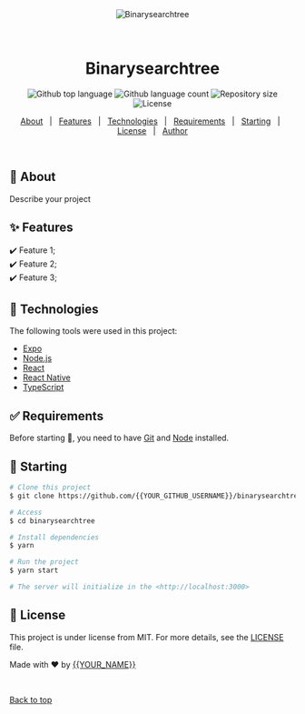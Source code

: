 <div align="center" id="top"> 
  <img src="./.github/app.gif" alt="Binarysearchtree" />

  &#xa0;

  <!-- <a href="https://binarysearchtree.netlify.app">Demo</a> -->
</div>

<h1 align="center">Binarysearchtree</h1>

<p align="center">
  <img alt="Github top language" src="https://img.shields.io/github/languages/top/{{YOUR_GITHUB_USERNAME}}/binarysearchtree?color=56BEB8">

  <img alt="Github language count" src="https://img.shields.io/github/languages/count/{{YOUR_GITHUB_USERNAME}}/binarysearchtree?color=56BEB8">

  <img alt="Repository size" src="https://img.shields.io/github/repo-size/{{YOUR_GITHUB_USERNAME}}/binarysearchtree?color=56BEB8">

  <img alt="License" src="https://img.shields.io/github/license/{{YOUR_GITHUB_USERNAME}}/binarysearchtree?color=56BEB8">

  <!-- <img alt="Github issues" src="https://img.shields.io/github/issues/{{YOUR_GITHUB_USERNAME}}/binarysearchtree?color=56BEB8" /> -->

  <!-- <img alt="Github forks" src="https://img.shields.io/github/forks/{{YOUR_GITHUB_USERNAME}}/binarysearchtree?color=56BEB8" /> -->

  <!-- <img alt="Github stars" src="https://img.shields.io/github/stars/{{YOUR_GITHUB_USERNAME}}/binarysearchtree?color=56BEB8" /> -->
</p>

<!-- Status -->

<!-- <h4 align="center"> 
	🚧  Binarysearchtree 🚀 Under construction...  🚧
</h4> 

<hr> -->

<p align="center">
  <a href="#dart-about">About</a> &#xa0; | &#xa0; 
  <a href="#sparkles-features">Features</a> &#xa0; | &#xa0;
  <a href="#rocket-technologies">Technologies</a> &#xa0; | &#xa0;
  <a href="#white_check_mark-requirements">Requirements</a> &#xa0; | &#xa0;
  <a href="#checkered_flag-starting">Starting</a> &#xa0; | &#xa0;
  <a href="#memo-license">License</a> &#xa0; | &#xa0;
  <a href="https://github.com/{{YOUR_GITHUB_USERNAME}}" target="_blank">Author</a>
</p>

<br>

## :dart: About ##

Describe your project

## :sparkles: Features ##

:heavy_check_mark: Feature 1;\
:heavy_check_mark: Feature 2;\
:heavy_check_mark: Feature 3;

## :rocket: Technologies ##

The following tools were used in this project:

- [Expo](https://expo.io/)
- [Node.js](https://nodejs.org/en/)
- [React](https://pt-br.reactjs.org/)
- [React Native](https://reactnative.dev/)
- [TypeScript](https://www.typescriptlang.org/)

## :white_check_mark: Requirements ##

Before starting :checkered_flag:, you need to have [Git](https://git-scm.com) and [Node](https://nodejs.org/en/) installed.

## :checkered_flag: Starting ##

```bash
# Clone this project
$ git clone https://github.com/{{YOUR_GITHUB_USERNAME}}/binarysearchtree

# Access
$ cd binarysearchtree

# Install dependencies
$ yarn

# Run the project
$ yarn start

# The server will initialize in the <http://localhost:3000>
```

## :memo: License ##

This project is under license from MIT. For more details, see the [LICENSE](LICENSE.md) file.


Made with :heart: by <a href="https://github.com/{{YOUR_GITHUB_USERNAME}}" target="_blank">{{YOUR_NAME}}</a>

&#xa0;

<a href="#top">Back to top</a>
